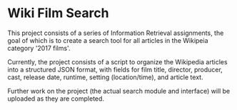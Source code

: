 # Wiki Film Search

This project consists of a series of Information Retrieval assignments, the goal of which is to create a search tool for all articles in the Wikipeia category '2017 films'.

Currently, the project consists of a script to organize the Wikipedia articles into a structured JSON format, with fields for film title, director, producer, cast, release date, runtime, setting (location/time), and article text.

Further work on the project (the actual search module and interface) will be uploaded as they are completed.
